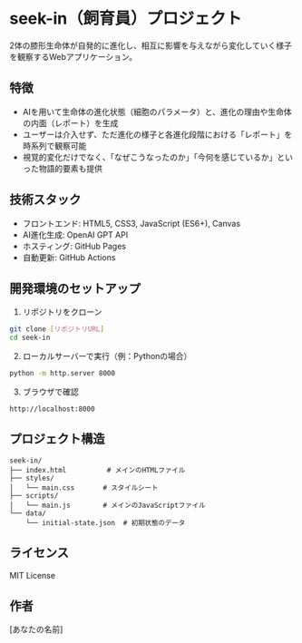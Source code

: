 # seek-in（飼育員）プロジェクト

2体の膝形生命体が自発的に進化し、相互に影響を与えながら変化していく様子を観察するWebアプリケーション。

## 特徴

- AIを用いて生命体の進化状態（細胞のパラメータ）と、進化の理由や生命体の内面（レポート）を生成
- ユーザーは介入せず、ただ進化の様子と各進化段階における「レポート」を時系列で観察可能
- 視覚的変化だけでなく、「なぜこうなったのか」「今何を感じているか」といった物語的要素も提供

## 技術スタック

- フロントエンド: HTML5, CSS3, JavaScript (ES6+), Canvas
- AI進化生成: OpenAI GPT API
- ホスティング: GitHub Pages
- 自動更新: GitHub Actions

## 開発環境のセットアップ

1. リポジトリをクローン
```bash
git clone [リポジトリURL]
cd seek-in
```

2. ローカルサーバーで実行（例：Pythonの場合）
```bash
python -m http.server 8000
```

3. ブラウザで確認
```
http://localhost:8000
```

## プロジェクト構造

```
seek-in/
├── index.html          # メインのHTMLファイル
├── styles/
│   └── main.css       # スタイルシート
├── scripts/
│   └── main.js        # メインのJavaScriptファイル
└── data/
    └── initial-state.json  # 初期状態のデータ
```

## ライセンス

MIT License

## 作者

[あなたの名前] 